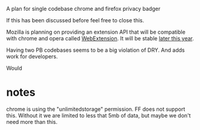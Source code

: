 A plan for single codebase chrome and firefox privacy badger

If this has been discussed before feel free to close this.

Mozilla is planning on providing an extension API that will be compatible with chrome and opera called  [WebExtension](https://developer.mozilla.org/en-US/Add-ons/WebExtensions).
It will be stable [later this year](https://wiki.mozilla.org/RapidRelease/Calendar).

Having two PB codebases seems to be a big violation of DRY. And adds work for developers.

Would

# notes 

chrome is using the "unlimitedstorage" permission.
FF does not support this.
Without it we are limited to less that 5mb of data, but maybe we don't need more than this.
